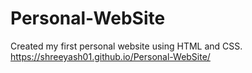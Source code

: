 # Personal-WebSite
Created my first personal website using HTML and CSS.
https://shreeyash01.github.io/Personal-WebSite/
